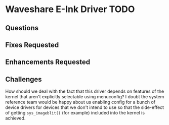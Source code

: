 # Waveshare E-Ink Driver TODO

## Questions


## Fixes Requested


## Enhancements Requested


## Challenges
How should we deal with the fact that this driver depends on features of the kernel that aren't
explicitly selectable using menuconfig? I doubt the system reference team would be happy about us
enabling config for a bunch of device drivers for devices that we don't intend to use so that the
side-effect of getting `sys_imageblit()` (for example) included into the kernel is achieved.
